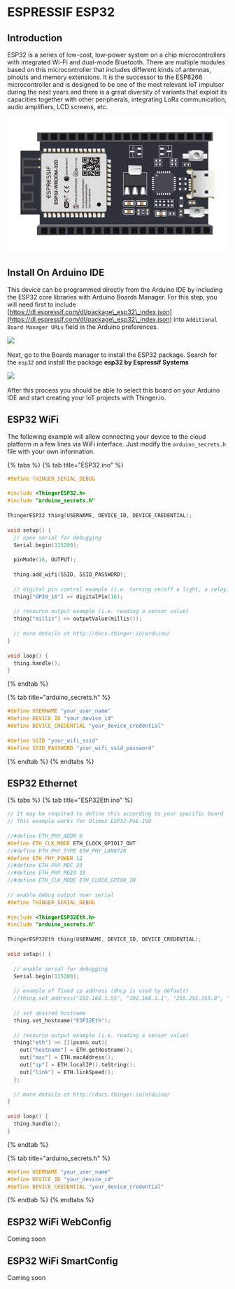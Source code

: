 # ESPRESSIF ESP32

## Introduction

ESP32 is a series of low-cost, low-power system on a chip microcontrollers with integrated Wi-Fi and dual-mode Bluetooth. There are multiple modules based on this microcontroller that includes different kinds of antennas, pinouts and memory extensions. It is the successor to the ESP8266 microcontroller and is designed to be one of the most relevant IoT impulsor during the next years and there is a great diversity of variants that exploit its capacities together with other peripherals, integrating LoRa communication, audio amplifiers, LCD screens, etc.

![ESP32 WROOM DEV MODULE](../.gitbook/assets/esp32.png)

## Install On Arduino IDE

This device can be programmed directly from the Arduino IDE by including the ESP32 core libraries with Arduino Boards Manager. For this step, you will need first to include [https://dl.espressif.com/dl/package\_esp32\_index.json](https://dl.espressif.com/dl/package\_esp32\_index.json) into `Additional Board Manager URLs` field in the Arduino preferences.

![](../.gitbook/assets/esp32\_preferences.PNG)

Next, go to the Boards manager to install the ESP32 package. Search for the `esp32` and install the package **esp32 by Espressif Systems**

![](../.gitbook/assets/esp32\_boardsmanager.PNG)

After this process you should be able to select this board on your Arduino IDE and start creating your IoT projects with Thinger.io.&#x20;

## ESP32 WiFi

The following example will allow connecting your device to the cloud platform in a few lines via WiFi interface. Just modify the `arduino_secrets.h` file with your own information.

{% tabs %}
{% tab title="ESP32.ino" %}
```cpp
#define THINGER_SERIAL_DEBUG

#include <ThingerESP32.h>
#include "arduino_secrets.h"

ThingerESP32 thing(USERNAME, DEVICE_ID, DEVICE_CREDENTIAL);

void setup() {
  // open serial for debugging
  Serial.begin(115200);

  pinMode(16, OUTPUT);

  thing.add_wifi(SSID, SSID_PASSWORD);

  // digital pin control example (i.e. turning on/off a light, a relay, configuring a parameter, etc)
  thing["GPIO_16"] << digitalPin(16);

  // resource output example (i.e. reading a sensor value)
  thing["millis"] >> outputValue(millis());

  // more details at http://docs.thinger.io/arduino/
}

void loop() {
  thing.handle();
}
```
{% endtab %}

{% tab title="arduino_secrets.h" %}
```cpp
#define USERNAME "your_user_name"
#define DEVICE_ID "your_device_id"
#define DEVICE_CREDENTIAL "your_device_credential"

#define SSID "your_wifi_ssid"
#define SSID_PASSWORD "your_wifi_ssid_password"
```
{% endtab %}
{% endtabs %}

## ESP32 Ethernet

{% tabs %}
{% tab title="ESP32Eth.ino" %}
```cpp
// It may be required to define this according to your specific board
// This example works for Olimex ESP32-PoE-ISO

//#define ETH_PHY_ADDR 0
#define ETH_CLK_MODE ETH_CLOCK_GPIO17_OUT
//#define ETH_PHY_TYPE ETH_PHY_LAN8720
#define ETH_PHY_POWER 12
//#define ETH_PHY_MDC 23
//#define ETH_PHY_MDIO 18
//#define ETH_CLK_MODE ETH_CLOCK_GPIO0_IN

// enable debug output over serial
#define THINGER_SERIAL_DEBUG 

#include <ThingerESP32Eth.h>
#include "arduino_secrets.h"

ThingerESP32Eth thing(USERNAME, DEVICE_ID, DEVICE_CREDENTIAL);

void setup() {
 
  // enable serial for debugging
  Serial.begin(115200); 

  // example of fixed ip address (dhcp is used by default)
  //thing.set_address("192.168.1.55", "192.168.1.1", "255.255.255.0", "8.8.8.8", "8.8.4.4");
  
  // set desired hostname
  thing.set_hostname("ESP32Eth");

  // resource output example (i.e. reading a sensor value)
  thing["eth"] >> [](pson& out){
    out["hostname"] = ETH.getHostname();
    out["mac"] = ETH.macAddress();
    out["ip"] = ETH.localIP().toString();
    out["link"] = ETH.linkSpeed();
  };

  // more details at http://docs.thinger.io/arduino/
}

void loop() {
  thing.handle();
}
```
{% endtab %}

{% tab title="arduino_secrets.h" %}
```cpp
#define USERNAME "your_user_name"
#define DEVICE_ID "your_device_id"
#define DEVICE_CREDENTIAL "your_device_credential"
```
{% endtab %}
{% endtabs %}

## ESP32 WiFi WebConfig

Coming soon

## ESP32 WiFi SmartConfig

Coming soon
